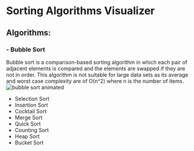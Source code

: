# Sorting Algorithms Visualizer

## Algorithms:

### - Bubble Sort
Bubble sort is a comparison-based sorting algorithm in which each pair of adjacent elements is compared and the elements are swapped if they are not in order. This algorithm is not suitable for large data sets as its average and worst case complexity are of Ο(n^2) where n is the number of items.
</br>
![bubble sort animated](https://media.giphy.com/media/oz7ZqxKxBP1GCHjVA8/giphy.gif)

- Selection Sort
- Insertion Sort 
- Cocktail Sort
- Merge Sort
- Quick Sort
- Counting Sort
- Heap Sort
- Bucket Sort